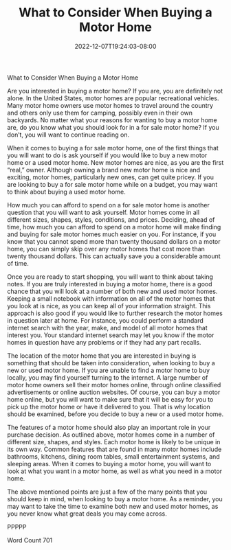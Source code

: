 ﻿---
title: "What to Consider When Buying a Motor Home"
date: 2022-12-07T19:24:03-08:00
description: "TXT Tips for Web Success"
featured_image: "/images/TXT.jpg"
tags: ["TXT"]
---

What to Consider When Buying a Motor Home

Are you interested in buying a motor home?  If you are, you are definitely not alone.  In the United States, motor homes are popular recreational vehicles. Many motor home owners use motor homes to travel around the country and others only use them for camping, possibly even in their own backyards. No matter what your reasons for wanting to buy a motor home are, do you know what you should look for in a for sale motor home?  If you don’t, you will want to continue reading on.

When it comes to buying a for sale motor home, one of the first things that you will want to do is ask yourself if you would like to buy a new motor home or a used motor home.  New motor homes are nice, as you are the first “real,” owner.  Although owning a brand new motor home is nice and exciting, motor homes, particularly new ones, can get quite pricey.  If you are looking to buy a for sale motor home while on a budget, you may want to think about buying a used motor home.

How much you can afford to spend on a for sale motor home is another question that you will want to ask yourself.  Motor homes come in all different sizes, shapes, styles, conditions, and prices. Deciding, ahead of time, how much you can afford to spend on a motor home will make finding and buying for sale motor homes much easier on you. For instance, if you know that you cannot spend more than twenty thousand dollars on a motor home, you can simply skip over any motor homes that cost more than twenty thousand dollars.  This can actually save you a considerable amount of time.

Once you are ready to start shopping, you will want to think about taking notes.  If you are truly interested in buying a motor home, there is a good chance that you will look at a number of both new and used motor homes. Keeping a small notebook with information on all of the motor homes that you look at is nice, as you can keep all of your information straight.  This approach is also good if you would like to further research the motor homes in question later at home. For instance, you could perform a standard internet search with the year, make, and model of all motor homes that interest you.  Your standard internet search may let you know if the motor homes in question have any problems or if they had any part recalls.

The location of the motor home that you are interested in buying is something that should be taken into consideration, when looking to buy a new or used motor home.  If you are unable to find a motor home to buy locally, you may find yourself turning to the internet.  A large number of motor home owners sell their motor homes online, through online classified advertisements or online auction websites.  Of course, you can buy a motor home online, but you will want to make sure that it will be easy for you to pick up the motor home or have it delivered to you. That is why location should be examined, before you decide to buy a new or a used motor home.

The features of a motor home should also play an important role in your purchase decision. As outlined above, motor homes come in a number of different size, shapes, and styles.  Each motor home is likely to be unique in its own way.  Common features that are found in many motor homes include bathrooms, kitchens, dining room tables, small entertainment systems, and sleeping areas. When it comes to buying a motor home, you will want to look at what you want in a motor home, as well as what you need in a motor home.  

The above mentioned points are just a few of the many points that you should keep in mind, when looking to buy a motor home.  As a reminder, you may want to take the time to examine both new and used motor homes, as you never know what great deals you may come across.

PPPPP

Word Count 701

